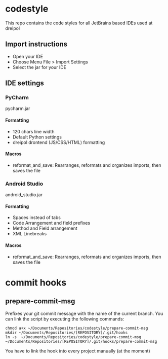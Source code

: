 # codestyle
This repo contains the code styles for all JetBrains based IDEs used at dreipol

## Import instructions
- Open your IDE
- Choose Menu File > Import Settings
- Select the jar for your IDE


## IDE settings
### PyCharm
pycharm.jar

#### Formatting
- 120 chars line width
- Default Python settings
- dreipol drontend (JS/CSS/HTML) formatting

#### Macros
- reformat_and_save: Rearranges, reformats and organizes imports, then saves the file

### Android Studio
android_studio.jar

#### Formatting
- Spaces instead of tabs
- Code Arrangement and field prefixes
- Method and Field arrangement
- XML Linebreaks

#### Macros
- reformat_and_save: Rearranges, reformats and organizes imports, then saves the file


# commit hooks

## prepare-commit-msg
Prefixes your git commit message with the name of the current branch. 
You can link the script by executing the following commands:
```
chmod a+x ~/Documents/Repositories/codestyle/prepare-commit-msg 
mkdir ~/Documents/Repositories/[REPOSITORY]/.git/hooks
ln -s  ~/Documents/Repositories/codestyle/prepare-commit-msg ~/Documents/Repositories/[REPOSITORY]/.git/hooks/prepare-commit-msg
```
You have to link the hook into every project manually (at the moment) 

